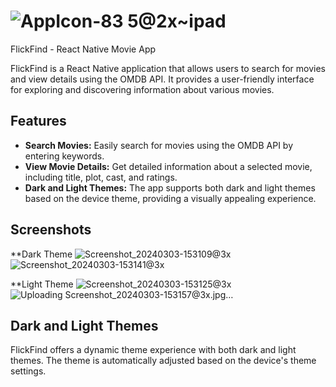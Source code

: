 # ![AppIcon-83 5@2x~ipad](https://github.com/vishnuchandramc/react-native-FlickFind/assets/43258677/f6c984bd-6b70-4bf3-a499-2a053cc4ed3c)
FlickFind - React Native Movie App

FlickFind is a React Native application that allows users to search for movies and view details using the OMDB API. It provides a user-friendly interface for exploring and discovering information about various movies.

## Features

- **Search Movies:** Easily search for movies using the OMDB API by entering keywords.
- **View Movie Details:** Get detailed information about a selected movie, including title, plot, cast, and ratings.
- **Dark and Light Themes:** The app supports both dark and light themes based on the device theme, providing a visually appealing experience.

## Screenshots

**Dark Theme
![Screenshot_20240303-153109@3x](https://github.com/vishnuchandramc/react-native-FlickFind/assets/43258677/3503f9d9-8450-4598-ab02-04f948bcf961)
![Screenshot_20240303-153141@3x](https://github.com/vishnuchandramc/react-native-FlickFind/assets/43258677/ae1dcc70-1f82-47cc-bf14-2884a746e77b)

**Light Theme
![Screenshot_20240303-153125@3x](https://github.com/vishnuchandramc/react-native-FlickFind/assets/43258677/5a3ecc7e-2310-447f-be6f-541fbf57852d)
![Uploading Screenshot_20240303-153157@3x.jpg…]()

## Dark and Light Themes

FlickFind offers a dynamic theme experience with both dark and light themes. The theme is automatically adjusted based on the device's theme settings.

